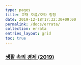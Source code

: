 ```yaml
---
type: pages
title: 교재 오류/오타 정정
date: 2019-12-18T17:32:30+09:00
permalink: /docs/errata/
collection: errata
entries_layout: grid
toc: true
---
```


### [생활 속의 경제 (2019)](/docs/errata/ie-2019-textbook/)
